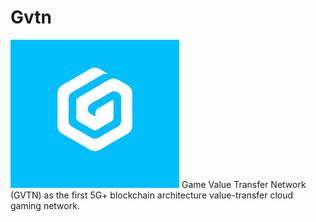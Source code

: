 # Gvtn
![Image text](https://github.com/Gvtnet/Gvtn/blob/master/logo.png)
Game Value Transfer Network (GVTN) as the first 5G+ blockchain architecture value-transfer cloud gaming network. 

